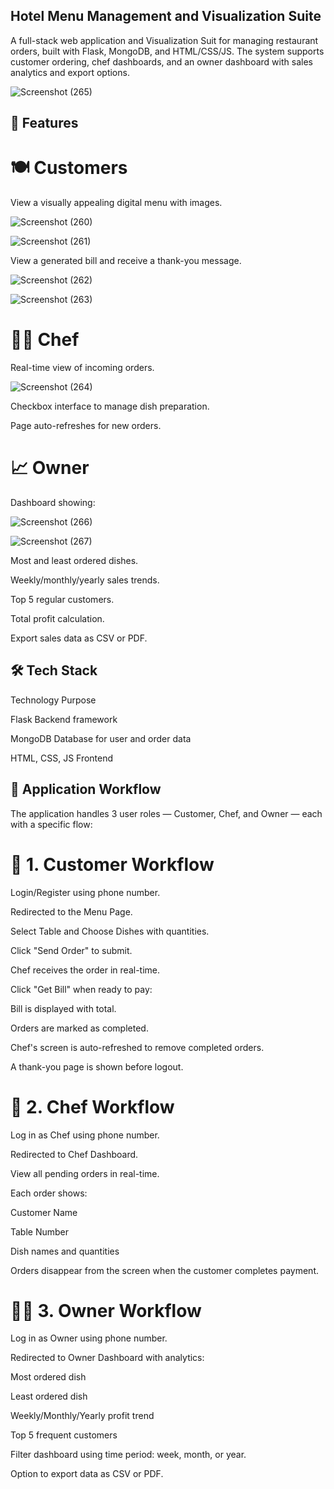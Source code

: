 ## Hotel Menu Management and Visualization Suite

 A full-stack web application and Visualization Suit for managing restaurant orders, built with Flask, MongoDB, and HTML/CSS/JS. The system supports customer ordering, chef dashboards, and an owner dashboard with sales analytics and export options.

![Screenshot (265)](https://github.com/user-attachments/assets/41dc3a84-7061-4a1d-867b-4589a488b808)

## 📌 Features

# 🍽️ Customers
View a visually appealing digital menu with images.

![Screenshot (260)](https://github.com/user-attachments/assets/d5755f25-3b45-49ab-a5b6-347abfbb2161)

![Screenshot (261)](https://github.com/user-attachments/assets/5493dc34-c79a-4665-ba19-c9d15e743001)

View a generated bill and receive a thank-you message.

![Screenshot (262)](https://github.com/user-attachments/assets/d7c2b930-39ab-428f-8111-0c785dec6d25)

![Screenshot (263)](https://github.com/user-attachments/assets/370b981c-3cee-46b2-b976-fdec6925097f)

# 👨‍🍳 Chef
Real-time view of incoming orders.

![Screenshot (264)](https://github.com/user-attachments/assets/35b327b6-fa90-48aa-9b93-d1ea984bc5a8)

Checkbox interface to manage dish preparation.

Page auto-refreshes for new orders.

# 📈 Owner
Dashboard showing:

![Screenshot (266)](https://github.com/user-attachments/assets/130e66a2-6aa1-4eb6-a97b-0d35f25f51ad)

![Screenshot (267)](https://github.com/user-attachments/assets/59dbee83-5495-4c0f-b453-c88c4d8eb7fa)

Most and least ordered dishes.

Weekly/monthly/yearly sales trends.

Top 5 regular customers.

Total profit calculation.

Export sales data as CSV or PDF.

## 🛠️ Tech Stack

Technology	                  Purpose

Flask	                    Backend framework

MongoDB	                  Database for user and order data

HTML, CSS, JS	            Frontend


## 🔄 Application Workflow
The application handles 3 user roles — Customer, Chef, and Owner — each with a specific flow:

# 👤 1. Customer Workflow
Login/Register using phone number.

Redirected to the Menu Page.

Select Table and Choose Dishes with quantities.

Click "Send Order" to submit.

Chef receives the order in real-time.

Click "Get Bill" when ready to pay:

Bill is displayed with total.

Orders are marked as completed.

Chef's screen is auto-refreshed to remove completed orders.

A thank-you page is shown before logout.

# 🍳 2. Chef Workflow
Log in as Chef using phone number.

Redirected to Chef Dashboard.

View all pending orders in real-time.

Each order shows:

Customer Name

Table Number

Dish names and quantities

Orders disappear from the screen when the customer completes payment.

# 🧑‍💼 3. Owner Workflow
Log in as Owner using phone number.

Redirected to Owner Dashboard with analytics:

Most ordered dish

Least ordered dish

Weekly/Monthly/Yearly profit trend

Top 5 frequent customers

Filter dashboard using time period: week, month, or year.

Option to export data as CSV or PDF.



